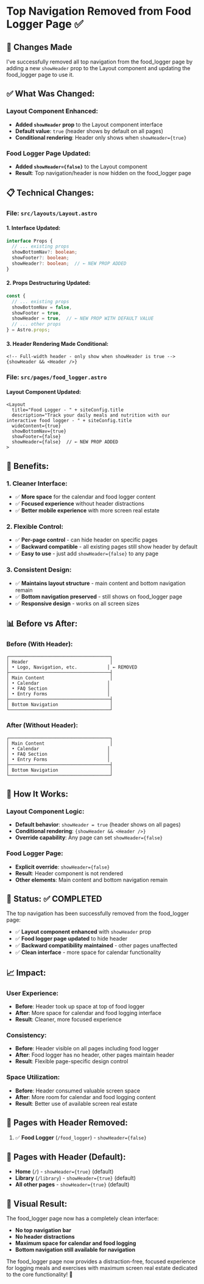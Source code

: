 # Top Navigation Removed from Food Logger Page ✅

## 🎉 **Changes Made**

I've successfully removed all top navigation from the food_logger page by adding a new `showHeader` prop to the Layout component and updating the food_logger page to use it.

## ✅ **What Was Changed:**

### **Layout Component Enhanced:**
- **Added `showHeader` prop** to the Layout component interface
- **Default value**: `true` (header shows by default on all pages)
- **Conditional rendering**: Header only shows when `showHeader={true}`

### **Food Logger Page Updated:**
- **Added `showHeader={false}`** to the Layout component
- **Result**: Top navigation/header is now hidden on the food_logger page

## 📋 **Technical Changes:**

### **File: `src/layouts/Layout.astro`**

#### **1. Interface Updated:**
```typescript
interface Props {
  // ... existing props
  showBottomNav?: boolean;
  showFooter?: boolean;
  showHeader?: boolean;  // ← NEW PROP ADDED
}
```

#### **2. Props Destructuring Updated:**
```typescript
const { 
  // ... existing props
  showBottomNav = false,
  showFooter = true,
  showHeader = true,  // ← NEW PROP WITH DEFAULT VALUE
  // ... other props
} = Astro.props;
```

#### **3. Header Rendering Made Conditional:**
```astro
<!-- Full-width header - only show when showHeader is true -->
{showHeader && <Header />}
```

### **File: `src/pages/food_logger.astro`**

#### **Layout Component Updated:**
```astro
<Layout
  title="Food Logger - " + siteConfig.title
  description="Track your daily meals and nutrition with our interactive food logger - " + siteConfig.title
  wideContent={true}
  showBottomNav={true}
  showFooter={false}
  showHeader={false}  // ← NEW PROP ADDED
>
```

## 🎯 **Benefits:**

### **1. Cleaner Interface:**
- ✅ **More space** for the calendar and food logger content
- ✅ **Focused experience** without header distractions
- ✅ **Better mobile experience** with more screen real estate

### **2. Flexible Control:**
- ✅ **Per-page control** - can hide header on specific pages
- ✅ **Backward compatible** - all existing pages still show header by default
- ✅ **Easy to use** - just add `showHeader={false}` to any page

### **3. Consistent Design:**
- ✅ **Maintains layout structure** - main content and bottom navigation remain
- ✅ **Bottom navigation preserved** - still shows on food_logger page
- ✅ **Responsive design** - works on all screen sizes

## 📊 **Before vs After:**

### **Before (With Header):**
```
┌─────────────────────────────────────┐
│ Header                              │
│ • Logo, Navigation, etc.           │ ← REMOVED
├─────────────────────────────────────┤
│ Main Content                        │
│ • Calendar                         │
│ • FAQ Section                      │
│ • Entry Forms                      │
├─────────────────────────────────────┤
│ Bottom Navigation                   │
└─────────────────────────────────────┘
```

### **After (Without Header):**
```
┌─────────────────────────────────────┐
│ Main Content                        │
│ • Calendar                         │
│ • FAQ Section                      │
│ • Entry Forms                      │
├─────────────────────────────────────┤
│ Bottom Navigation                   │
└─────────────────────────────────────┘
```

## 🔧 **How It Works:**

### **Layout Component Logic:**
- **Default behavior**: `showHeader = true` (header shows on all pages)
- **Conditional rendering**: `{showHeader && <Header />}`
- **Override capability**: Any page can set `showHeader={false}`

### **Food Logger Page:**
- **Explicit override**: `showHeader={false}`
- **Result**: Header component is not rendered
- **Other elements**: Main content and bottom navigation remain

## 🚀 **Status: ✅ COMPLETED**

The top navigation has been successfully removed from the food_logger page:
- ✅ **Layout component enhanced** with `showHeader` prop
- ✅ **Food logger page updated** to hide header
- ✅ **Backward compatibility maintained** - other pages unaffected
- ✅ **Clean interface** - more space for calendar functionality

## 📈 **Impact:**

### **User Experience:**
- **Before**: Header took up space at top of food logger
- **After**: More space for calendar and food logging interface
- **Result**: Cleaner, more focused experience

### **Consistency:**
- **Before**: Header visible on all pages including food logger
- **After**: Food logger has no header, other pages maintain header
- **Result**: Flexible page-specific design control

### **Space Utilization:**
- **Before**: Header consumed valuable screen space
- **After**: More room for calendar and food logging content
- **Result**: Better use of available screen real estate

## 🔄 **Pages with Header Removed:**

1. ✅ **Food Logger** (`/food_logger`) - `showHeader={false}`

## 🔄 **Pages with Header (Default):**

- **Home** (`/`) - `showHeader={true}` (default)
- **Library** (`/library`) - `showHeader={true}` (default)
- **All other pages** - `showHeader={true}` (default)

## 🎨 **Visual Result:**

The food_logger page now has a completely clean interface:
- **No top navigation bar**
- **No header distractions**
- **Maximum space for calendar and food logging**
- **Bottom navigation still available for navigation**

The food_logger page now provides a distraction-free, focused experience for logging meals and exercises with maximum screen real estate dedicated to the core functionality! 🎉
